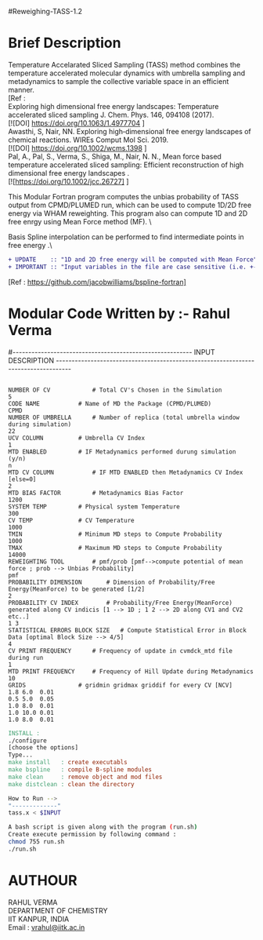 #Reweighing-TASS-1.2

# Brief Description

Temperature Accelarated Sliced Sampling (TASS) method combines the temperature accelerated molecular dynamics with umbrella sampling and
metadynamics to sample the collective variable space in an efficient manner. \
[Ref :\
Exploring high dimensional free energy landscapes: Temperature accelerated sliced sampling J. Chem. Phys. 146, 094108 (2017).\
[![DOI] https://doi.org/10.1063/1.4977704 ] \
Awasthi, S, Nair, NN. Exploring high‐dimensional free energy landscapes of chemical reactions. WIREs Comput Mol Sci. 2019.\
[![DOI]  https://doi.org/10.1002/wcms.1398 ] \
Pal, A., Pal, S., Verma, S., Shiga, M., Nair, N. N., Mean force based temperature accelerated sliced sampling: Efficient reconstruction of high dimensional free energy landscapes .\
[![https://doi.org/10.1002/jcc.26727] ]

This Modular Fortran program computes the unbias probability of TASS output from CPMD/PLUMED run, which can be used to compute 1D/2D free energy via WHAM reweighting. This program also can compute 1D and 2D free enrgy using Mean Force method (MF). \

Basis Spline interpolation can be performed to find intermediate points in free energy .\

```diff
+ UPDATE    :: "1D and 2D free energy will be computed with Mean Force"
+ IMPORTANT :: "Input variables in the file are case sensitive (i.e. +-> can be turn on/off with upper/lower case.)"
```
[Ref : https://github.com/jacobwilliams/bspline-fortran]

# Modular Code Written by :- Rahul Verma
#--------------------------------------------------------- INPUT DESCRIPTION -----------------------------------------------------------------------------------
```

NUMBER OF CV		 	# Total CV's Chosen in the Simulation	
5
CODE NAME			# Name of MD the Package (CPMD/PLUMED)
CPMD
NUMBER OF UMBRELLA		# Number of replica (total umbrella window during simulation)
22
UCV COLUMN			# Umbrella CV Index
1
MTD ENABLED			# IF Metadynamics performed durung simulation (y/n)
n
MTD CV COLUMN			# IF MTD ENABLED then Metadynamics CV Index [else=0]
2
MTD BIAS FACTOR			# Metadynamics Bias Factor
1200
SYSTEM TEMP			# Physical system Temperature
300
CV TEMP				# CV Temperature
1000
TMIN				# Minimum MD steps to Compute Probability
1000
TMAX				# Maximum MD steps to Compute Probability
14000
REWEIGHTING TOOL		# pmf/prob [pmf-->compute potential of mean force ; prob --> Unbias Probability]
pmf
PROBABILITY DIMENSION		# Dimension of Probability/Free Energy(MeanForce) to be generated [1/2]
2
PROBABILITY CV INDEX		# Probability/Free Energy(MeanForce) generated along CV indicis [1 --> 1D ; 1 2 --> 2D along CV1 and CV2 etc..]
1 3
STATISTICAL ERRORS BLOCK SIZE   # Compute Statistical Error in Block Data [optimal Block Size --> 4/5]
4
CV PRINT FREQUENCY		# Frequency of update in cvmdck_mtd file during run
1
MTD PRINT FREQUENCY		# Frequency of Hill Update during Metadynamics
10
GRIDS				# gridmin gridmax griddif for every CV [NCV]
1.8 6.0  0.01
0.5 5.0  0.05
1.0 8.0  0.01
1.0 10.0 0.01
1.0 8.0  0.01
```

```Makefile
INSTALL :
./configure 
[choose the options]
Type...
make install   : create executabls
make bspline   : compile B-spline modules
make clean     : remove object and mod files
make distclean : clean the directory
```

```bash
How to Run -->
"-------------"
tass.x < $INPUT

A bash script is given along with the program (run.sh) 
Create execute permission by following command :
chmod 755 run.sh
./run.sh
```

# AUTHOUR

RAHUL VERMA \
DEPARTMENT OF CHEMISTRY \
IIT KANPUR, INDIA \
Email : vrahul@iitk.ac.in
